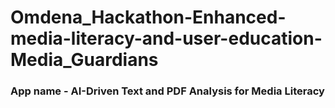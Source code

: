 # Omdena_Hackathon-Enhanced-media-literacy-and-user-education-Media_Guardians

### App name - AI-Driven Text and PDF Analysis for Media Literacy
